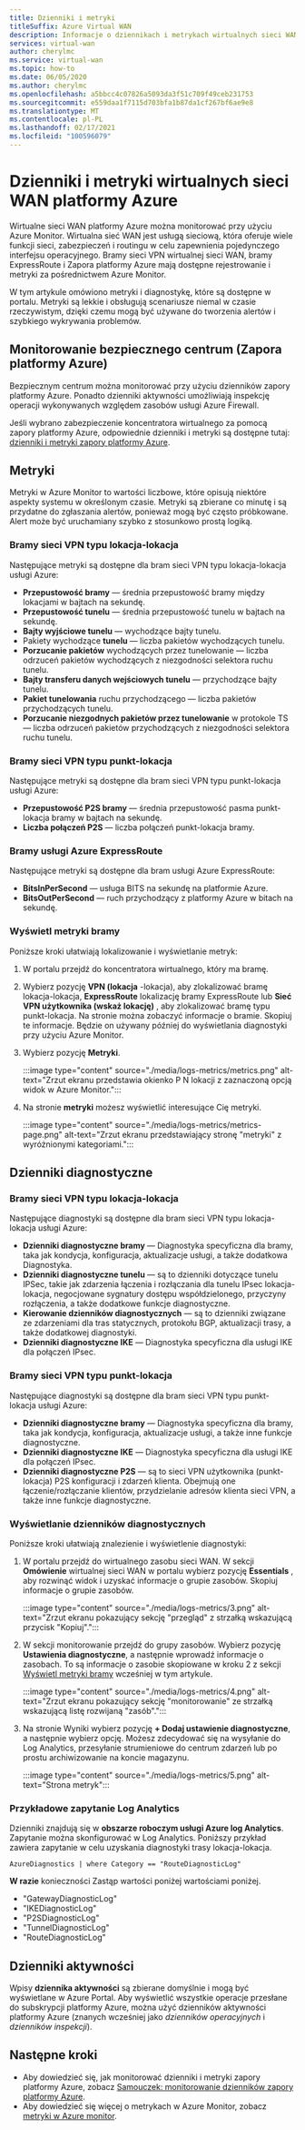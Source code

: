 ```yaml
---
title: Dzienniki i metryki
titleSuffix: Azure Virtual WAN
description: Informacje o dziennikach i metrykach wirtualnych sieci WAN platformy Azure
services: virtual-wan
author: cherylmc
ms.service: virtual-wan
ms.topic: how-to
ms.date: 06/05/2020
ms.author: cherylmc
ms.openlocfilehash: a5bbcc4c07826a5093da3f51c709f49ceb231753
ms.sourcegitcommit: e559daa1f7115d703bfa1b87da1cf267bf6ae9e8
ms.translationtype: MT
ms.contentlocale: pl-PL
ms.lasthandoff: 02/17/2021
ms.locfileid: "100596079"
---
```

# <a name="azure-virtual-wan-logs-and-metrics"></a>Dzienniki i metryki wirtualnych sieci WAN platformy Azure

Wirtualne sieci WAN platformy Azure można monitorować przy użyciu Azure Monitor. Wirtualna sieć WAN jest usługą sieciową, która oferuje wiele funkcji sieci, zabezpieczeń i routingu w celu zapewnienia pojedynczego interfejsu operacyjnego. Bramy sieci VPN wirtualnej sieci WAN, bramy ExpressRoute i Zapora platformy Azure mają dostępne rejestrowanie i metryki za pośrednictwem Azure Monitor.

W tym artykule omówiono metryki i diagnostykę, które są dostępne w portalu. Metryki są lekkie i obsługują scenariusze niemal w czasie rzeczywistym, dzięki czemu mogą być używane do tworzenia alertów i szybkiego wykrywania problemów.

## <a name="monitoring-secured-hub-azure-firewall"></a>Monitorowanie bezpiecznego centrum (Zapora platformy Azure) 

Bezpiecznym centrum można monitorować przy użyciu dzienników zapory platformy Azure. Ponadto dzienniki aktywności umożliwiają inspekcję operacji wykonywanych względem zasobów usługi Azure Firewall.

Jeśli wybrano zabezpieczenie koncentratora wirtualnego za pomocą zapory platformy Azure, odpowiednie dzienniki i metryki są dostępne tutaj: [dzienniki i metryki zapory platformy Azure](../firewall/logs-and-metrics.md).

## <a name="metrics"></a>Metryki

Metryki w Azure Monitor to wartości liczbowe, które opisują niektóre aspekty systemu w określonym czasie. Metryki są zbierane co minutę i są przydatne do zgłaszania alertów, ponieważ mogą być często próbkowane. Alert może być uruchamiany szybko z stosunkowo prostą logiką.

### <a name="site-to-site-vpn-gateways"></a>Bramy sieci VPN typu lokacja-lokacja

Następujące metryki są dostępne dla bram sieci VPN typu lokacja-lokacja usługi Azure:

* **Przepustowość bramy** — średnia przepustowość bramy między lokacjami w bajtach na sekundę.
* **Przepustowość tunelu** — średnia przepustowość tunelu w bajtach na sekundę.
* **Bajty wyjściowe tunelu** — wychodzące bajty tunelu. 
* Pakiety wychodzące **tunelu** — liczba pakietów wychodzących tunelu. 
* **Porzucanie pakietów** wychodzących przez tunelowanie — liczba odrzuceń pakietów wychodzących z niezgodności selektora ruchu tunelu. 
* **Bajty transferu danych wejściowych tunelu** — przychodzące bajty tunelu. 
* **Pakiet tunelowania** ruchu przychodzącego — liczba pakietów przychodzących tunelu. 
* **Porzucanie niezgodnych pakietów przez tunelowanie** w protokole TS — liczba odrzuceń pakietów przychodzących z niezgodności selektora ruchu tunelu. 

### <a name="point-to-site-vpn-gateways"></a>Bramy sieci VPN typu punkt-lokacja

Następujące metryki są dostępne dla bram sieci VPN typu punkt-lokacja usługi Azure:

* **Przepustowość P2S bramy** — średnia przepustowość pasma punkt-lokacja bramy w bajtach na sekundę.
* **Liczba połączeń P2S** — liczba połączeń punkt-lokacja bramy.

### <a name="azure-expressroute-gateways"></a>Bramy usługi Azure ExpressRoute

Następujące metryki są dostępne dla bram usługi Azure ExpressRoute:

* **BitsInPerSecond** — usługa BITS na sekundę na platformie Azure.
* **BitsOutPerSecond** — ruch przychodzący z platformy Azure w bitach na sekundę.

### <a name="view-gateway-metrics"></a><a name="metrics-steps"></a>Wyświetl metryki bramy

Poniższe kroki ułatwiają lokalizowanie i wyświetlanie metryk:

1. W portalu przejdź do koncentratora wirtualnego, który ma bramę.

2. Wybierz pozycję **VPN (lokacja** -lokacja), aby zlokalizować bramę lokacja-lokacja, **ExpressRoute** lokalizację bramy ExpressRoute lub **Sieć VPN użytkownika (wskaż lokację)** , aby zlokalizować bramę typu punkt-lokacja. Na stronie można zobaczyć informacje o bramie. Skopiuj te informacje. Będzie on używany później do wyświetlania diagnostyki przy użyciu Azure Monitor.

3. Wybierz pozycję **Metryki**.

   :::image type="content" source="./media/logs-metrics/metrics.png" alt-text="Zrzut ekranu przedstawia okienko P N lokacji z zaznaczoną opcją widok w Azure Monitor.":::

4. Na stronie **metryki** możesz wyświetlić interesujące Cię metryki.

   :::image type="content" source="./media/logs-metrics/metrics-page.png" alt-text="Zrzut ekranu przedstawiający stronę &quot;metryki&quot; z wyróżnionymi kategoriami.":::

## <a name="diagnostic-logs"></a><a name="diagnostic"></a>Dzienniki diagnostyczne

### <a name="site-to-site-vpn-gateways"></a>Bramy sieci VPN typu lokacja-lokacja

Następujące diagnostyki są dostępne dla bram sieci VPN typu lokacja-lokacja usługi Azure:

* **Dzienniki diagnostyczne bramy** — Diagnostyka specyficzna dla bramy, taka jak kondycja, konfiguracja, aktualizacje usługi, a także dodatkowa Diagnostyka.
* **Dzienniki diagnostyczne tunelu** — są to dzienniki dotyczące tunelu IPSec, takie jak zdarzenia łączenia i rozłączania dla tunelu IPsec lokacja-lokacja, negocjowane sygnatury dostępu współdzielonego, przyczyny rozłączenia, a także dodatkowe funkcje diagnostyczne.
* **Kierowanie dzienników diagnostycznych** — są to dzienniki związane ze zdarzeniami dla tras statycznych, protokołu BGP, aktualizacji trasy, a także dodatkowej diagnostyki.
* **Dzienniki diagnostyczne IKE** — Diagnostyka specyficzna dla usługi IKE dla połączeń IPsec.

### <a name="point-to-site-vpn-gateways"></a>Bramy sieci VPN typu punkt-lokacja

Następujące diagnostyki są dostępne dla bram sieci VPN typu punkt-lokacja usługi Azure:

* **Dzienniki diagnostyczne bramy** — Diagnostyka specyficzna dla bramy, taka jak kondycja, konfiguracja, aktualizacje usługi, a także inne funkcje diagnostyczne.
* **Dzienniki diagnostyczne IKE** — Diagnostyka specyficzna dla usługi IKE dla połączeń IPsec.
* **Dzienniki diagnostyczne P2S** — są to sieci VPN użytkownika (punkt-lokacja) P2S konfiguracji i zdarzeń klienta. Obejmują one łączenie/rozłączanie klientów, przydzielanie adresów klienta sieci VPN, a także inne funkcje diagnostyczne.

### <a name="view-diagnostic-logs"></a><a name="diagnostic-steps"></a>Wyświetlanie dzienników diagnostycznych

Poniższe kroki ułatwiają znalezienie i wyświetlenie diagnostyki:

1. W portalu przejdź do wirtualnego zasobu sieci WAN. W sekcji **Omówienie** wirtualnej sieci WAN w portalu wybierz pozycję **Essentials** , aby rozwinąć widok i uzyskać informacje o grupie zasobów. Skopiuj informacje o grupie zasobów.

   :::image type="content" source="./media/logs-metrics/3.png" alt-text="Zrzut ekranu pokazujący sekcję &quot;przegląd&quot; z strzałką wskazującą przycisk &quot;Kopiuj&quot;.":::

2. W sekcji monitorowanie przejdź do grupy zasobów. Wybierz pozycję **Ustawienia diagnostyczne**, a następnie wprowadź informacje o zasobach. To są informacje o zasobie skopiowane w kroku 2 z sekcji [Wyświetl metryki bramy](#metrics-steps) wcześniej w tym artykule.

   :::image type="content" source="./media/logs-metrics/4.png" alt-text="Zrzut ekranu pokazujący sekcję &quot;monitorowanie&quot; ze strzałką wskazującą listę rozwijaną &quot;zasób&quot;.":::

3. Na stronie Wyniki wybierz pozycję **+ Dodaj ustawienie diagnostyczne**, a następnie wybierz opcję. Możesz zdecydować się na wysyłanie do Log Analytics, przesyłanie strumieniowe do centrum zdarzeń lub po prostu archiwizowanie na koncie magazynu.

   :::image type="content" source="./media/logs-metrics/5.png" alt-text="Strona metryk":::

### <a name="log-analytics-sample-query"></a><a name="sample-query"></a>Przykładowe zapytanie Log Analytics

Dzienniki znajdują się w **obszarze roboczym usługi Azure log Analytics**. Zapytanie można skonfigurować w Log Analytics. Poniższy przykład zawiera zapytanie w celu uzyskania diagnostyki trasy lokacja-lokacja.

```AzureDiagnostics | where Category == "RouteDiagnosticLog"```

**W razie** konieczności Zastąp wartości poniżej wartościami poniżej.

* "GatewayDiagnosticLog"
* "IKEDiagnosticLog"
* "P2SDiagnosticLog"
* "TunnelDiagnosticLog"
* "RouteDiagnosticLog"

## <a name="activity-logs"></a><a name="activity-logs"></a>Dzienniki aktywności

Wpisy **dziennika aktywności** są zbierane domyślnie i mogą być wyświetlane w Azure Portal. Aby wyświetlić wszystkie operacje przesłane do subskrypcji platformy Azure, można użyć dzienników aktywności platformy Azure (znanych wcześniej jako *dzienników operacyjnych* i *dzienników inspekcji*).

## <a name="next-steps"></a>Następne kroki

* Aby dowiedzieć się, jak monitorować dzienniki i metryki zapory platformy Azure, zobacz [Samouczek: monitorowanie dzienników zapory platformy Azure](../firewall/firewall-diagnostics.md).
* Aby dowiedzieć się więcej o metrykach w Azure Monitor, zobacz [metryki w Azure monitor](../azure-monitor/essentials/data-platform-metrics.md).
